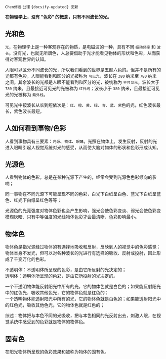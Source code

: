 `Chen修远` `公瑾` `{docsify-updated} 更新`

**在物理学上，没有 "色彩" 的概念，只有不同波长的光。**  

## 光和色

`光`，在物理学上是一种客观存在的物质，是电磁波的一种，具有不同 `振动频率` 和 `波长`。没有光，也就无所谓色，人总要借助于光才能看见物体的形状和色彩，从而获得对客观世界的认知。

人眼可以区分不同波长的光，所以我们看到的世界是五颜六色的。但并不是所有的光都有色彩，人眼能看到和区分的光被称为 `可见光`，波长在 `380` 纳米至 `780` 纳米之间。其余波长的光都是人眼不能看到和区分的光，被统称为 `不可见光`。波长大于 `780` 纳米，且最接近可见光的光被称为 `红外线`；波长小于 `380` 纳米，且最接近可见光的光被称为 `紫外线`。

可见光中按波长从长到短依次是：`红`、`橙`、`黄`、`绿`、`青`、`蓝`、`紫`色的光，红色波长最长，紫色波长最短。

## 人如何看到事物/色彩

人看到事物具有三要素：`光源`、`物体`、`眼睛`。光照在物体上，发生反射，反射的光进入眼睛引起人视觉系统对光的感受，从而使大脑对物体的形状和色彩形成认知。

## 光源色
人看到物体的色彩，总是在某种光源下产生的，经常会受到光源色色彩倾向的影响；  

同一事物在不同光源下可能呈现不同的色彩，白光下白纸呈白色、蓝光下白纸呈蓝色、红光下白纸呈红色等等；  

光源色的光亮强度对物体色彩也会产生影响，强光会使色彩变淡、弱光会使色彩变模糊灰暗、只有中等强度的光线物体色彩才会最清晰、色彩影响最小。

## 物体色
物体色是指光源经过物体的有选择地吸收和反射，反映到人的视觉中的色彩感觉；物体本身不发光，但可以对各种波长的光进行有选择的吸收、反射或投射，因此形成了千变万化的色彩。  

不透明体：不透明体所呈现的色彩，是由它所反射的光决定的；  
透明体：透明体所呈现的色彩，是由它所投射的光决定的。  

一个不透明物体能反射阳光中所有的光，它的物体色就是白色的；如果能反射阳光中的红色光，吸收其他色光，它的物体色就是红色的；  
一个透明物体能透射阳光中所有的光，它的物体色就是白色的；如果能透射阳光中的红色光，吸收其他色光，它的物体色就是红色的；  

综述：物体把与本色不同的光吸收，把与本色相同的光反射出去，刺激人眼，在视觉系统中感受到的色彩就是物体的物体色。

## 固有色
在阳光物体所呈现的色彩效果和被称为物体的固有色。
